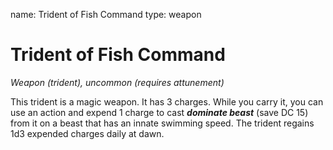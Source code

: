 name: Trident of Fish Command
type: weapon

# Trident of Fish Command 
_Weapon (trident), uncommon (requires attunement)_ 

This trident is a magic weapon. It has 3 charges. While you carry it, you can use an action and expend 1 charge to cast **_dominate beast_** (save DC 15) from it on a beast that has an innate swimming speed. The trident regains 1d3 expended charges daily at dawn.
